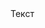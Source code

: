 <HTML>
    <TITLE>Дверной звонок импровизированный</TITLE>
        <BODY>
            <div onclick=”alert(‘Кнопка нажата’)”>Текст</div> 
        </BODY>
</HTML>